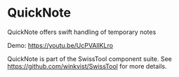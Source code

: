 # QuickNote
QuickNote offers swift handling of temporary notes

Demo: https://youtu.be/UcPVAllKLro

QuickNote is part of the SwissTool component suite.
See https://github.com/winkvist/SwissTool for more details.
